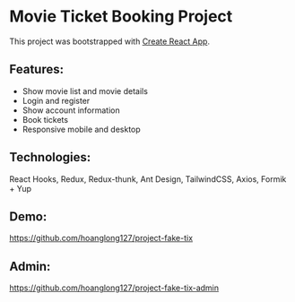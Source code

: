 # Movie Ticket Booking Project

This project was bootstrapped with [Create React App](https://github.com/facebook/create-react-app).

## Features:

- Show movie list and movie details
- Login and register
- Show account information
- Book tickets
- Responsive mobile and desktop

## Technologies:

React Hooks, Redux, Redux-thunk, Ant Design, TailwindCSS, Axios, Formik + Yup

## Demo:

https://github.com/hoanglong127/project-fake-tix

## Admin:

https://github.com/hoanglong127/project-fake-tix-admin
